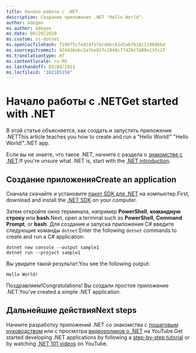 ```yaml
---
title: Начало работы с .NET
description: Создание приложения .NET "Hello World".
author: adegeo
ms.author: adegeo
ms.date: 09/29/2020
ms.custom: vs-dotnet
ms.openlocfilehash: f196f5cfe914fe7ecddec61d2abf618c21968bbd
ms.sourcegitcommit: 42d436ebc2a7ee02fc1848c7742bc7d80e13fc2f
ms.translationtype: HT
ms.contentlocale: ru-RU
ms.lasthandoff: 03/04/2021
ms.locfileid: "102105158"
---
```

# <a name="get-started-with-net"></a><span data-ttu-id="12ee2-103">Начало работы с .NET</span><span class="sxs-lookup"><span data-stu-id="12ee2-103">Get started with .NET</span></span>

<span data-ttu-id="12ee2-104">В этой статье объясняется, как создать и запустить приложение .NET</span><span class="sxs-lookup"><span data-stu-id="12ee2-104">This article teaches you how to create and run a "Hello World!"</span></span> <span data-ttu-id="12ee2-105">"Hello World!".</span><span class="sxs-lookup"><span data-stu-id="12ee2-105">.NET app.</span></span>

<span data-ttu-id="12ee2-106">Если вы не знаете, что такое .NET, начните с раздела о [знакомстве с .NET](introduction.md).</span><span class="sxs-lookup"><span data-stu-id="12ee2-106">If you're unsure what .NET is, start with the [.NET introduction](introduction.md).</span></span>

## <a name="create-an-application"></a><span data-ttu-id="12ee2-107">Создание приложения</span><span class="sxs-lookup"><span data-stu-id="12ee2-107">Create an application</span></span>

<span data-ttu-id="12ee2-108">Сначала скачайте и установите [пакет SDK для .NET](https://dotnet.microsoft.com/download/dotnet) на компьютер.</span><span class="sxs-lookup"><span data-stu-id="12ee2-108">First, download and install the [.NET SDK](https://dotnet.microsoft.com/download/dotnet) on your computer.</span></span>

<span data-ttu-id="12ee2-109">Затем откройте окно терминала, например **PowerShell**, **командную строку** или **bash**.</span><span class="sxs-lookup"><span data-stu-id="12ee2-109">Next, open a terminal such as **PowerShell**, **Command Prompt**, or **bash**.</span></span> <span data-ttu-id="12ee2-110">Для создания и запуска приложения C# введите следующие команды `dotnet`:</span><span class="sxs-lookup"><span data-stu-id="12ee2-110">Enter the following `dotnet` commands to create and run a C# application:</span></span>

```dotnetcli
dotnet new console --output sample1
dotnet run --project sample1
```

<span data-ttu-id="12ee2-111">Вы увидите такой результат:</span><span class="sxs-lookup"><span data-stu-id="12ee2-111">You see the following output:</span></span>

```output
Hello World!
```

<span data-ttu-id="12ee2-112">Поздравляем!</span><span class="sxs-lookup"><span data-stu-id="12ee2-112">Congratulations!</span></span> <span data-ttu-id="12ee2-113">Вы создали простое приложение .NET.</span><span class="sxs-lookup"><span data-stu-id="12ee2-113">You've created a simple .NET application.</span></span>

## <a name="next-steps"></a><span data-ttu-id="12ee2-114">Дальнейшие действия</span><span class="sxs-lookup"><span data-stu-id="12ee2-114">Next steps</span></span>

<span data-ttu-id="12ee2-115">Начните разработку приложений .NET со знакомства с [пошаговым руководством](../standard/get-started.md) или с просмотра [видеороликов о .NET](https://www.youtube.com/playlist?list=PLdo4fOcmZ0oWoazjhXQzBKMrFuArxpW80) на YouTube.</span><span class="sxs-lookup"><span data-stu-id="12ee2-115">Get started developing .NET applications by following a [step-by-step tutorial](../standard/get-started.md) or by watching [.NET 101 videos](https://www.youtube.com/playlist?list=PLdo4fOcmZ0oWoazjhXQzBKMrFuArxpW80) on YouTube.</span></span>

